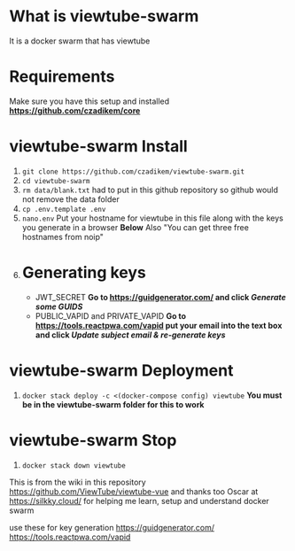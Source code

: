 # What is viewtube-swarm
It is a docker swarm that has viewtube

# Requirements
Make sure you have this setup and installed **https://github.com/czadikem/core**

# viewtube-swarm Install
1.  ```git clone https://github.com/czadikem/viewtube-swarm.git```
2.  ```cd viewtube-swarm```
3.  ```rm data/blank.txt```  had to put in this github repository so github would not remove the data folder
4.  ```cp .env.template .env```
5.  ```nano.env``` Put your hostname for viewtube in this file along with the keys you generate in a browser **Below** Also "You can get three free hostnames from noip"
6.  # Generating keys
    * JWT_SECRET **Go to https://guidgenerator.com/ and click *Generate some GUIDS***
    * PUBLIC_VAPID and PRIVATE_VAPID **Go to https://tools.reactpwa.com/vapid put your email into the text box and click *Update subject email & re-generate keys***

# viewtube-swarm Deployment
1.  ```docker stack deploy -c <(docker-compose config) viewtube``` **You must be in the viewtube-swarm folder for this to work**

# viewtube-swarm Stop
1.  ```docker stack down viewtube```


This is from the wiki in this repository https://github.com/ViewTube/viewtube-vue  and thanks too Oscar at https://silkky.cloud/ for helping me learn, setup and understand docker swarm

use these for key generation 
  https://guidgenerator.com/
  https://tools.reactpwa.com/vapid

